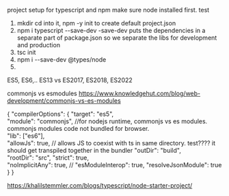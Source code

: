 project setup for typescript and npm
make sure node installed first. test 

1) mkdir cd into it, npm -y init to create default project.json
2) npm i typescript --save-dev 
-save-dev puts the dependencies in a separate part of package.json so we separate the libs for development and production
3) tsc init
4) npm i --save-dev @types/node 
5) 

ES5, ES6,.. ES13 vs ES2017, ES2018, ES2022

commonjs vs esmodules
https://www.knowledgehut.com/blog/web-development/commonjs-vs-es-modules


{
  "compilerOptions": {
    "target": "es5",                          
    "module": "commonjs",   //for nodejs runtime, commonjs vs es modules.  commonjs modules code not bundled for browser.            
    "lib": ["es6"],                     
    "allowJs": true, // allows JS to coexist with ts in same directory. test???? it should get transpiled together in the bundler
    "outDir": "build",                          
    "rootDir": "src",
    "strict": true,         
    "noImplicitAny": true, //
    "esModuleInterop": true,
    "resolveJsonModule": true
  }
}

https://khalilstemmler.com/blogs/typescript/node-starter-project/

